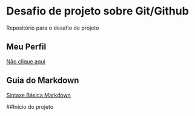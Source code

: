 # Desafio de projeto sobre Git/Github
Repositório para o desafio de projeto

## Meu Perfil
[Não clique aqui](https://github.com/LHTCardoso)

## Guia do Markdown
[Sintaxe Básica Markdown](https://www.markdownguide.org/basic-syntax/)

##Início do projeto

